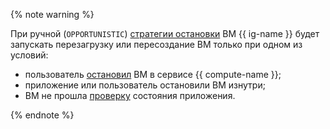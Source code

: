 {% note warning %}

При ручной (`OPPORTUNISTIC`) [стратегии остановки](../../compute/concepts/instance-groups/policies/deploy-policy.md#strategy) ВМ {{ ig-name }} будет запускать перезагрузку или пересоздание ВМ только при одном из условий:
* пользователь [остановил](../../compute/operations/vm-control/vm-stop-and-start.md#stop) ВМ в сервисе {{ compute-name }};
* приложение или пользователь остановили ВМ изнутри;
* ВМ не прошла [проверку](../../compute/concepts/instance-groups/autohealing.md#functional-healthcheck) состояния приложения.

{% endnote %}
